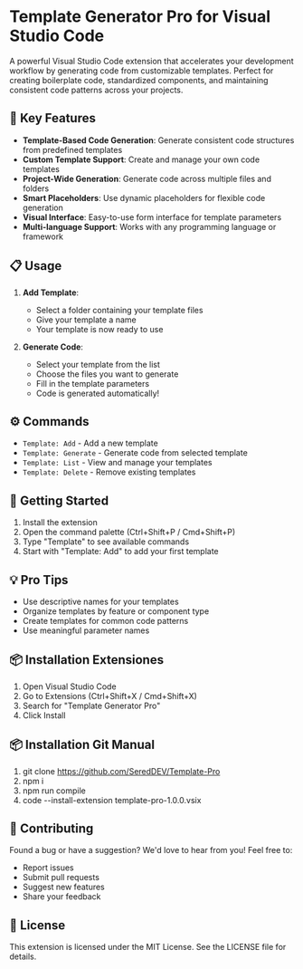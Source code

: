 # Template Generator Pro for Visual Studio Code

A powerful Visual Studio Code extension that accelerates your development workflow by generating code from customizable templates. Perfect for creating boilerplate code, standardized components, and maintaining consistent code patterns across your projects.

## 🚀 Key Features

- **Template-Based Code Generation**: Generate consistent code structures from predefined templates
- **Custom Template Support**: Create and manage your own code templates
- **Project-Wide Generation**: Generate code across multiple files and folders
- **Smart Placeholders**: Use dynamic placeholders for flexible code generation
- **Visual Interface**: Easy-to-use form interface for template parameters
- **Multi-language Support**: Works with any programming language or framework

## 📋 Usage

1. **Add Template**:
   - Select a folder containing your template files
   - Give your template a name
   - Your template is now ready to use

2. **Generate Code**:
   - Select your template from the list
   - Choose the files you want to generate
   - Fill in the template parameters
   - Code is generated automatically!

## ⚙️ Commands

- `Template: Add` - Add a new template
- `Template: Generate` - Generate code from selected template
- `Template: List` - View and manage your templates
- `Template: Delete` - Remove existing templates

## 🔧 Getting Started

1. Install the extension
2. Open the command palette (Ctrl+Shift+P / Cmd+Shift+P)
3. Type "Template" to see available commands
4. Start with "Template: Add" to add your first template

## 💡 Pro Tips

- Use descriptive names for your templates
- Organize templates by feature or component type
- Create templates for common code patterns
- Use meaningful parameter names

## 📦 Installation Extensiones

1. Open Visual Studio Code
2. Go to Extensions (Ctrl+Shift+X / Cmd+Shift+X)
3. Search for "Template Generator Pro"
4. Click Install

## 📦 Installation Git Manual

1. git clone https://github.com/SeredDEV/Template-Pro
2. npm i
3. npm run compile
4. code --install-extension template-pro-1.0.0.vsix

## 🤝 Contributing

Found a bug or have a suggestion? We'd love to hear from you! Feel free to:

- Report issues
- Submit pull requests
- Suggest new features
- Share your feedback

## 📄 License

This extension is licensed under the MIT License. See the LICENSE file for details.